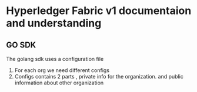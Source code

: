 # Hyperledger Fabric v1 documentaion and understanding

## GO SDK
The golang sdk uses a configuration file 
1. For each org we need different configs
2. Configs contains 2 parts , private info for the organization. and public information about other organization
